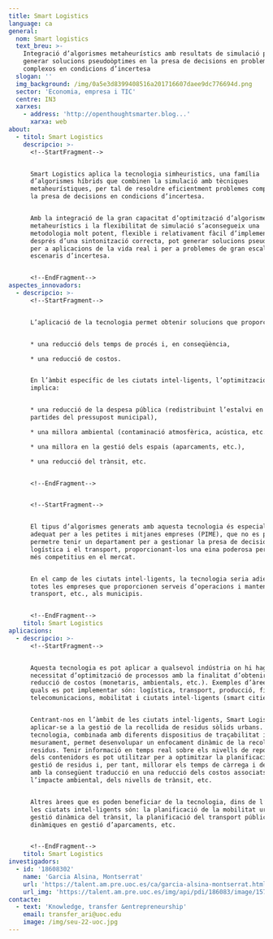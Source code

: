 ```yaml
---
title: Smart Logistics
language: ca
general:
  nom: Smart logistics
  text_breu: >-
    Integració d’algorismes metaheurístics amb resultats de simulació per a
    generar solucions pseudoòptimes en la presa de decisions en problemes
    complexos en condicions d’incertesa
  slogan: ''
  img_background: /img/0a5e3d8399408516a201716607daee9dc776694d.png
  sector: 'Economia, empresa i TIC'
  centre: IN3
  xarxes:
    - address: 'http://openthoughtsmarter.blog...'
      xarxa: web
about:
  - titol: Smart Logistics
    descripcio: >-
      <!--StartFragment-->


      Smart Logistics aplica la tecnologia simheuristics, una família
      d’algorismes híbrids que combinen la simulació amb tècniques
      metaheurístiques, per tal de resoldre eficientment problemes complexos en
      la presa de decisions en condicions d’incertesa.


      Amb la integració de la gran capacitat d’optimització d’algorismes
      metaheurístics i la flexibilitat de simulació s’aconsegueix una
      metodologia molt potent, flexible i relativament fàcil d’implementar que,
      després d’una sintonització correcta, pot generar solucions pseudoòptimes
      per a aplicacions de la vida real i per a problemes de gran escala en
      escenaris d’incertesa.


      <!--EndFragment-->
aspectes_innovadors:
  - descripcio: >-
      <!--StartFragment-->


      L’aplicació de la tecnologia permet obtenir solucions que proporcionin:


      * una reducció dels temps de procés i, en conseqüència,

      * una reducció de costos.


      En l’àmbit específic de les ciutats intel·ligents, l’optimització també
      implica:


      * una reducció de la despesa pública (redistribuint l’estalvi en altres
      partides del pressupost municipal),

      * una millora ambiental (contaminació atmosfèrica, acústica, etc.),

      * una millora en la gestió dels espais (aparcaments, etc.),

      * una reducció del trànsit, etc.


      <!--EndFragment-->


      <!--StartFragment-->


      El tipus d’algorismes generats amb aquesta tecnologia és especialment
      adequat per a les petites i mitjanes empreses (PIME), que no es poden
      permetre tenir un departament per a gestionar la presa de decisions en la
      logística i el transport, proporcionant-los una eina poderosa per a ser
      més competitius en el mercat.


      En el camp de les ciutats intel·ligents, la tecnologia seria adient per a
      totes les empreses que proporcionen serveis d’operacions i manteniment, de
      transport, etc., als municipis.


      <!--EndFragment-->
    titol: Smart Logistics
aplicacions:
  - descripcio: >-
      <!--StartFragment-->


      Aquesta tecnologia es pot aplicar a qualsevol indústria on hi hagi una
      necessitat d’optimització de processos amb la finalitat d’obtenir una
      reducció de costos (monetaris, ambientals, etc.). Exemples d’àrees en les
      quals es pot implementar són: logística, transport, producció, finances,
      telecomunicacions, mobilitat i ciutats intel·ligents (smart cities).


      Centrant-nos en l’àmbit de les ciutats intel·ligents, Smart Logistics pot
      aplicar-se a la gestió de la recollida de residus sòlids urbans. La
      tecnologia, combinada amb diferents dispositius de traçabilitat i de
      mesurament, permet desenvolupar un enfocament dinàmic de la recollida de
      residus. Tenir informació en temps real sobre els nivells de reposició
      dels contenidors es pot utilitzar per a optimitzar la planificació de
      gestió de residus i, per tant, millorar els temps de càrrega i descàrrega,
      amb la consegüent traducció en una reducció dels costos associats, de
      l’impacte ambiental, dels nivells de trànsit, etc.


      Altres àrees que es poden beneficiar de la tecnologia, dins de l’àmbit de
      les ciutats intel·ligents són: la planificació de la mobilitat urbana, la
      gestió dinàmica del trànsit, la planificació del transport públic, les
      dinàmiques en gestió d’aparcaments, etc.


      <!--EndFragment-->
    titol: Smart Logistics
investigadors:
  - id: '18608302'
    name: 'Garcia Alsina, Montserrat'
    url: 'https://talent.am.pre.uoc.es/ca/garcia-alsina-montserrat.html'
    url_img: 'https://talent.am.pre.uoc.es/img/api/pdi/186083/image/1571921035749'
contacte:
  - text: 'Knowledge, transfer &entrepreneurship'
    email: transfer_ari@uoc.edu
    image: /img/seu-22-uoc.jpg
---
```

